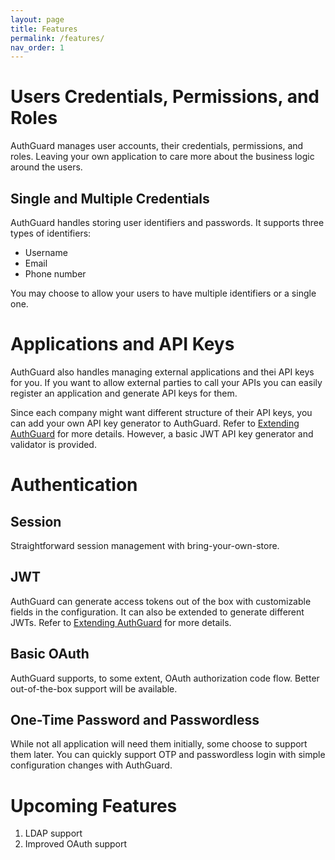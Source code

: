 ```yaml
---
layout: page
title: Features
permalink: /features/
nav_order: 1
---
```


# Users Credentials, Permissions, and Roles
AuthGuard manages user accounts, their credentials, permissions, and roles. Leaving your own application to care more about the business logic around the users.

## Single and Multiple Credentials
AuthGuard handles storing user identifiers and passwords. It supports three types of identifiers:
  * Username
  * Email
  * Phone number

You may choose to allow your users to have multiple identifiers or a single one.

# Applications and API Keys
AuthGuard also handles managing external applications and thei API keys for you. If you want to allow external parties to call your APIs you can easily register an application and generate API keys for them.

Since each company might want different structure of their API keys, you can add your own API key generator to AuthGuard. Refer to [Extending AuthGuard](/extend) for more details. However, a basic JWT API key generator and validator is provided.

# Authentication
## Session
Straightforward session management with bring-your-own-store.

## JWT
AuthGuard can generate access tokens out of the box with customizable fields in the configuration. It can also be extended to generate different JWTs. Refer to [Extending AuthGuard](/extend) for more details.

## Basic OAuth
AuthGuard supports, to some extent, OAuth authorization code flow. Better out-of-the-box support will be available.

## One-Time Password and Passwordless
While not all application will need them initially, some choose to support them later. You can quickly support OTP and passwordless login with simple configuration changes with AuthGuard.

# Upcoming Features
1. LDAP support
2. Improved OAuth support
